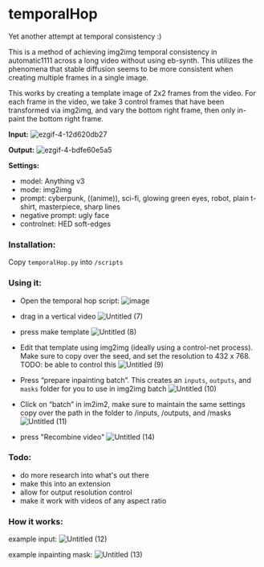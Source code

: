 # temporalHop

Yet another attempt at temporal consistency :)

This is a method of achieving img2img temporal consistency in automatic1111 across a long video without using eb-synth. This utilizes the phenomena that stable diffusion seems to be more consistent when creating multiple frames in a single image.

This works by creating a template image of 2x2 frames from the video. For each frame in the video, we take 3 control frames that have been transformed via img2img, and vary the bottom right frame, then only in-paint the bottom right frame.

**Input:**
![ezgif-4-12d620db27](https://github.com/ultrafro/temporalHop/assets/3029964/c7c25508-d34b-4411-aec4-0a15c7268f54)

**Output:**
![ezgif-4-bdfe60e5a5](https://github.com/ultrafro/temporalHop/assets/3029964/edb63905-5a25-499b-8198-886eef6b1cef)

**Settings:**
- model: Anything v3
- mode: img2img
- prompt: cyberpunk, ((anime)), sci-fi, glowing green eyes, robot, plain t-shirt, masterpiece, sharp lines
- negative prompt: ugly face
- controlnet: HED soft-edges

### Installation:
Copy `temporalHop.py` into `/scripts`

### Using it:

- Open the temporal hop script:
![image](https://github.com/ultrafro/temporalHop/assets/3029964/1333da9d-5042-4a40-bf0d-a9796cec6d29)

- drag in a vertical video
![Untitled (7)](https://github.com/ultrafro/temporalHop/assets/3029964/9fec0f2a-9624-4a19-91c5-b984b5b77e5a)

- press make template
![Untitled (8)](https://github.com/ultrafro/temporalHop/assets/3029964/f6d3328f-4446-4953-bde4-bccc5eba1dbe)

-  Edit that template using img2img (ideally using a control-net process). Make sure to copy over the seed, and set the resolution to 432 x 768. TODO: be able to control this
![Untitled (9)](https://github.com/ultrafro/temporalHop/assets/3029964/ff911662-99e0-465d-a93c-3cea3ae44e54)

- Press “prepare inpainting batch”. This creates an `inputs`, `outputs`, and `masks` folder for you to use in img2img batch
![Untitled (10)](https://github.com/ultrafro/temporalHop/assets/3029964/ae50b5e1-b0a3-4e75-a0ec-d4a15fc44026)

- Click on “batch” in im2im2, make sure to maintain the same settings
copy over the path in the folder to /inputs, /outputs, and /masks
![Untitled (11)](https://github.com/ultrafro/temporalHop/assets/3029964/17da8b99-136c-4104-ab53-6de23d340832)

- press "Recombine video"
![Untitled (14)](https://github.com/ultrafro/temporalHop/assets/3029964/25bf9e30-4c79-4a22-a497-183145c8fb1a)

### Todo:
- do more research into what's out there
- make this into an extension
- allow for output resolution control
- make it work with videos of any aspect ratio


### How it works:

example input:
![Untitled (12)](https://github.com/ultrafro/temporalHop/assets/3029964/98f8b530-e2c9-4459-9874-8bd672a3384e)

example inpainting mask:
![Untitled (13)](https://github.com/ultrafro/temporalHop/assets/3029964/1e80bdf0-a841-4555-acfa-7694dfea4655)

